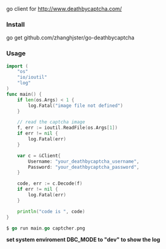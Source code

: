 go client for <http://www.deathbycaptcha.com/>

### Install

go get github.com/zhanghjster/go-deathbycaptcha

### Usage

```go
import (
	"os"
	"io/ioutil"
	"log"
)
func main() {
	if len(os.Args) < 1 {
		log.Fatal("image file not defined")
	}

  	// read the captcha image
	f, err := ioutil.ReadFile(os.Args[1])
	if err != nil {
		log.Fatal(err)
	}

	var c = &Client{
		Username: "your_deathbycaptcha_username",
		Password: "your_deathbycaptcha_password",
	}

	code, err := c.Decode(f)
	if err != nil {
		log.Fatal(err)
	}

	println("code is ", code)
}

$ go run main.go captcher.png 
```

**set system enviroment DBC_MODE to "dev" to show the log**







